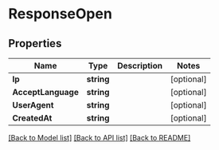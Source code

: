 # ResponseOpen

## Properties

Name | Type | Description | Notes
------------ | ------------- | ------------- | -------------
**Ip** | **string** |  | [optional] 
**AcceptLanguage** | **string** |  | [optional] 
**UserAgent** | **string** |  | [optional] 
**CreatedAt** | **string** |  | [optional] 

[[Back to Model list]](../README.md#documentation-for-models) [[Back to API list]](../README.md#documentation-for-api-endpoints) [[Back to README]](../README.md)


